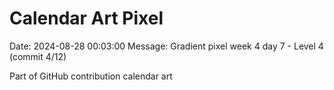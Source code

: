 # Calendar Art Pixel

Date: 2024-08-28 00:03:00
Message: Gradient pixel week 4 day 7 - Level 4 (commit 4/12)

Part of GitHub contribution calendar art
